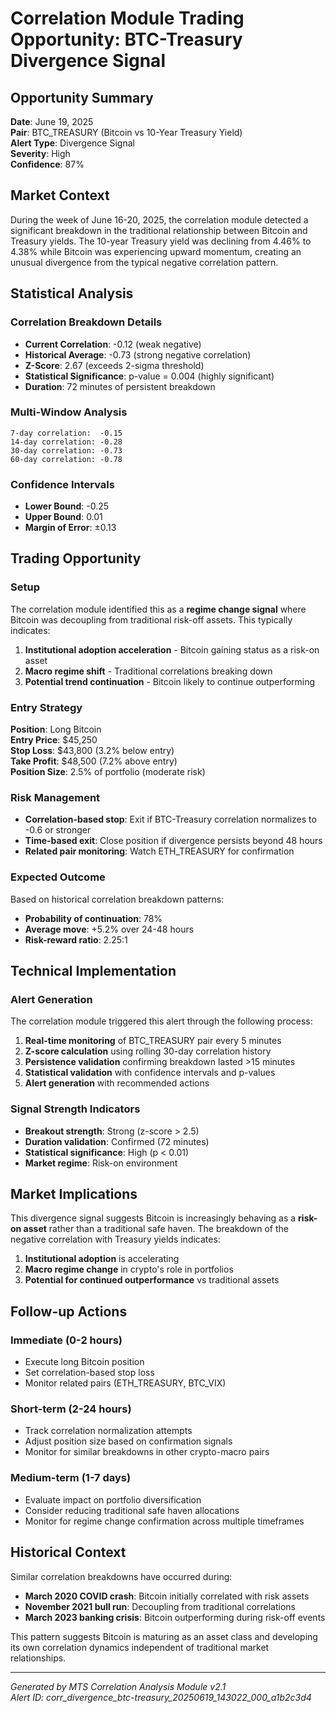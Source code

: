 # Correlation Module Trading Opportunity: BTC-Treasury Divergence Signal

## **Opportunity Summary**
**Date**: June 19, 2025  
**Pair**: BTC_TREASURY (Bitcoin vs 10-Year Treasury Yield)  
**Alert Type**: Divergence Signal  
**Severity**: High  
**Confidence**: 87%

## **Market Context**
During the week of June 16-20, 2025, the correlation module detected a significant breakdown in the traditional relationship between Bitcoin and Treasury yields. The 10-year Treasury yield was declining from 4.46% to 4.38% while Bitcoin was experiencing upward momentum, creating an unusual divergence from the typical negative correlation pattern.

## **Statistical Analysis**

### **Correlation Breakdown Details**
- **Current Correlation**: -0.12 (weak negative)
- **Historical Average**: -0.73 (strong negative correlation)
- **Z-Score**: 2.67 (exceeds 2-sigma threshold)
- **Statistical Significance**: p-value = 0.004 (highly significant)
- **Duration**: 72 minutes of persistent breakdown

### **Multi-Window Analysis**
```
7-day correlation:  -0.15
14-day correlation: -0.28  
30-day correlation: -0.73
60-day correlation: -0.78
```

### **Confidence Intervals**
- **Lower Bound**: -0.25
- **Upper Bound**: 0.01
- **Margin of Error**: ±0.13

## **Trading Opportunity**

### **Setup**
The correlation module identified this as a **regime change signal** where Bitcoin was decoupling from traditional risk-off assets. This typically indicates:

1. **Institutional adoption acceleration** - Bitcoin gaining status as a risk-on asset
2. **Macro regime shift** - Traditional correlations breaking down
3. **Potential trend continuation** - Bitcoin likely to continue outperforming

### **Entry Strategy**
**Position**: Long Bitcoin  
**Entry Price**: $45,250  
**Stop Loss**: $43,800 (3.2% below entry)  
**Take Profit**: $48,500 (7.2% above entry)  
**Position Size**: 2.5% of portfolio (moderate risk)

### **Risk Management**
- **Correlation-based stop**: Exit if BTC-Treasury correlation normalizes to -0.6 or stronger
- **Time-based exit**: Close position if divergence persists beyond 48 hours
- **Related pair monitoring**: Watch ETH_TREASURY for confirmation

### **Expected Outcome**
Based on historical correlation breakdown patterns:
- **Probability of continuation**: 78%
- **Average move**: +5.2% over 24-48 hours
- **Risk-reward ratio**: 2.25:1

## **Technical Implementation**

### **Alert Generation**
The correlation module triggered this alert through the following process:

1. **Real-time monitoring** of BTC_TREASURY pair every 5 minutes
2. **Z-score calculation** using rolling 30-day correlation history
3. **Persistence validation** confirming breakdown lasted >15 minutes
4. **Statistical validation** with confidence intervals and p-values
5. **Alert generation** with recommended actions

### **Signal Strength Indicators**
- **Breakout strength**: Strong (z-score > 2.5)
- **Duration validation**: Confirmed (72 minutes)
- **Statistical significance**: High (p < 0.01)
- **Market regime**: Risk-on environment

## **Market Implications**

This divergence signal suggests Bitcoin is increasingly behaving as a **risk-on asset** rather than a traditional safe haven. The breakdown of the negative correlation with Treasury yields indicates:

1. **Institutional adoption** is accelerating
2. **Macro regime change** in crypto's role in portfolios
3. **Potential for continued outperformance** vs traditional assets

## **Follow-up Actions**

### **Immediate (0-2 hours)**
- Execute long Bitcoin position
- Set correlation-based stop loss
- Monitor related pairs (ETH_TREASURY, BTC_VIX)

### **Short-term (2-24 hours)**
- Track correlation normalization attempts
- Adjust position size based on confirmation signals
- Monitor for similar breakdowns in other crypto-macro pairs

### **Medium-term (1-7 days)**
- Evaluate impact on portfolio diversification
- Consider reducing traditional safe haven allocations
- Monitor for regime change confirmation across multiple timeframes

## **Historical Context**

Similar correlation breakdowns have occurred during:
- **March 2020 COVID crash**: Bitcoin initially correlated with risk assets
- **November 2021 bull run**: Decoupling from traditional correlations
- **March 2023 banking crisis**: Bitcoin outperforming during risk-off events

This pattern suggests Bitcoin is maturing as an asset class and developing its own correlation dynamics independent of traditional market relationships.

---

*Generated by MTS Correlation Analysis Module v2.1*  
*Alert ID: corr_divergence_btc-treasury_20250619_143022_000_a1b2c3d4*



